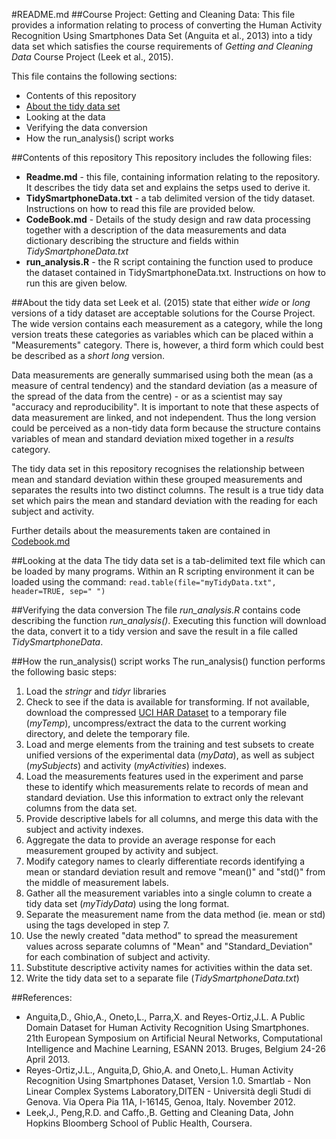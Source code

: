 #README.md
##Course Project: Getting and Cleaning Data: 
This file provides a information relating to process of converting the Human Activity Recognition Using Smartphones Data Set (Anguita et al., 2013) into a tidy data set which satisfies the course requirements of *Getting and Cleaning Data* Course Project (Leek et al., 2015).

This file contains the following sections:
* Contents of this repository
* [About the tidy data set](#About-the-tidy-data-set)
* Looking at the data
* Verifying the data conversion
* How the run_analysis() script works

##Contents of this repository
This repository includes the following files:
* **Readme.md** - this file, containing information relating to the repository. It describes the tidy data set and explains the setps used to derive it.
* **TidySmartphoneData.txt** - a tab delimited version of the tidy dataset. Instructions on how to read this file are provided below.
* **CodeBook.md** - Details of the study design and raw data processing together with a description of the data measurements and data dictionary describing the structure and fields within *TidySmartphoneData.txt* 
* **run_analysis.R** - the R script containing the function used to produce the dataset contained in TidySmartphoneData.txt.  Instructions on how to run this are given below.

##About the tidy data set
Leek et al. (2015) state that either *wide* or *long* versions of a tidy dataset are acceptable solutions for the Course Project.  The wide version contains each measurement as a category, while the long version treats these categories as variables which can be placed within a "Measurements" category.  There is, however, a third form which could best be described as a *short long* version.

Data measurements are generally summarised using both the mean (as a measure of central tendency) and the standard deviation (as a measure of the spread of the data from the centre) - or as a scientist may say "accuracy and reproducibility". It is important to note that these aspects of data measurement are linked, and not independent.  Thus the long version could be perceived as a non-tidy data form because the structure contains variables of mean and standard deviation mixed together in a *results* category.

The tidy data set in this repository recognises the relationship between mean and standard deviation within these grouped measurements and separates the results into two distinct columns.  The result is a true tidy data set which pairs the mean and standard deviation with the reading for each subject and activity.

Further details about the measurements taken are contained in [Codebook.md](CodeBook.md)

##Looking at the data
The tidy data set is a tab-delimited text file which can be loaded by many programs.  Within an R scripting environment it can be loaded using the command:
`read.table(file="myTidyData.txt", header=TRUE, sep=" ")`

##Verifying the data conversion
The file *run_analysis.R* contains code describing the function *run_analysis()*.  Executing this function will download the data, convert it to a tidy version and save the result in a file called *TidySmartphoneData*.

##How the run_analysis() script works
The run_analysis() function performs the following basic steps:

1.  Load the *stringr* and *tidyr* libraries
2.  Check to see if the data is available for transforming.  If not available, download the compressed [UCI HAR Dataset](https://d396qusza40orc.cloudfront.net/getdata%2Fprojectfiles%2FUCI%20HAR%20Dataset.zip) to a temporary file (*myTemp*), uncompress/extract the data to the current working directory, and delete the temporary file.
3.  Load and merge elements from the training and test subsets to create unified versions of the experimental data (*myData*), as well as subject (*mySubjects*) and activity (*myActivities*) indexes.
4.  Load the measurements features used in the experiment and parse these to identify which measurements relate to records of mean and standard deviation. Use this information to extract only the relevant columns from the data set.
5.  Provide  descriptive labels for all columns, and merge this data with the subject and activity indexes.
6.  Aggregate the data to provide an average response for each measurement grouped by activity and subject.
7.  Modify category names to clearly differentiate records identifying a mean or standard deviation result and remove "mean()" and "std()" from the middle of measurement labels. 
8.  Gather all the measurement variables into a single column to create a tidy data set (*myTidyData*) using the long format.
9.  Separate the measurement name from the data method (ie. mean or std) using the tags developed in step 7.
10.  Use the newly created "data method" to spread the measurement values across separate columns of "Mean" and "Standard_Deviation" for each combination of subject and activity.
11.  Substitute descriptive activity names for activities within the data set.
12.  Write the tidy data set to a separate file (*TidySmartphoneData.txt*)


##References:
* Anguita,D., Ghio,A., Oneto,L., Parra,X. and Reyes-Ortiz,J.L. A Public Domain Dataset for Human Activity Recognition Using Smartphones. 21th European Symposium on Artificial Neural Networks, Computational Intelligence and Machine Learning, ESANN 2013. Bruges, Belgium 24-26 April 2013.
* Reyes-Ortiz,J.L., Anguita,D, Ghio,A. and Oneto,L. Human Activity Recognition Using Smartphones Dataset, Version 1.0. Smartlab - Non Linear Complex Systems Laboratory,DITEN - Università degli Studi di Genova. Via Opera Pia 11A, I-16145, Genoa, Italy. November 2012.
* Leek,J., Peng,R.D. and Caffo.,B. Getting and Cleaning Data, John Hopkins Bloomberg School of Public Health, Coursera.
